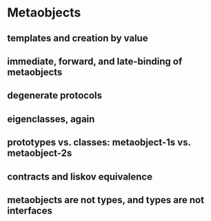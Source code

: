 # Metaobjects

## templates and creation by value

## immediate, forward, and late-binding of metaobjects

## degenerate protocols

## eigenclasses, again

## prototypes vs. classes: metaobject-1s vs. metaobject-2s

## contracts and liskov equivalence

## metaobjects are not types, and types are not interfaces